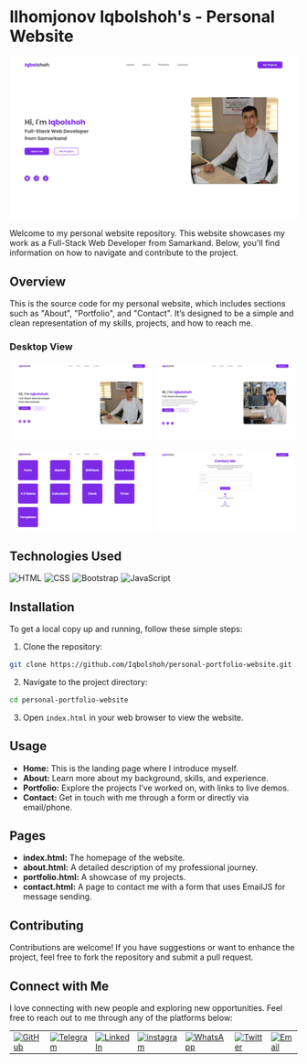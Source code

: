 # Ilhomjonov Iqbolshoh's - Personal Website

![Banner](./src/images/banner.png)

Welcome to my personal website repository. This website showcases my work as a Full-Stack Web Developer from Samarkand.
Below, you'll find information on how to navigate and contribute to the project.

## Overview

This is the source code for my personal website, which includes sections such as "About", "Portfolio", and "Contact".
It’s designed to be a simple and clean representation of my skills, projects, and how to reach me.

### Desktop View

<p align="center">
  <img src="./src/images/desktop(index).png" alt="Page index" width="49%" style="display: inline-block;">
  <img src="./src/images/desktop(about).png" alt="Page about" width="49%" style="display: inline-block;">
</p>
<p align="center">
  <img src="./src/images/desktop(portfolio).png" alt="Page portfolio" width="49%" style="display: inline-block;">
  <img src="./src/images/desktop(contact).png" alt="Page contact" width="49%" style="display: inline-block;">
</p>

## Technologies Used

<div style="display: flex; flex-wrap: wrap; gap: 5px;">
  <img src="https://img.shields.io/badge/HTML-%23F06529.svg?style=for-the-badge&logo=html5&logoColor=white" alt="HTML">
  <img src="https://img.shields.io/badge/CSS-%231572B6.svg?style=for-the-badge&logo=css3&logoColor=white" alt="CSS">
  <img src="https://img.shields.io/badge/Bootstrap-%23563D7C.svg?style=for-the-badge&logo=bootstrap&logoColor=white"
    alt="Bootstrap">
  <img
    src="https://img.shields.io/badge/JavaScript-%23323330.svg?style=for-the-badge&logo=javascript&logoColor=%23F7DF1E"
    alt="JavaScript">
</div>

## Installation

To get a local copy up and running, follow these simple steps:

1. Clone the repository:

```bash
git clone https://github.com/Iqbolshoh/personal-portfolio-website.git
```

2. Navigate to the project directory:

```bash
cd personal-portfolio-website
```

3. Open `index.html` in your web browser to view the website.

## Usage

- **Home:** This is the landing page where I introduce myself.
- **About:** Learn more about my background, skills, and experience.
- **Portfolio:** Explore the projects I’ve worked on, with links to live demos.
- **Contact:** Get in touch with me through a form or directly via email/phone.

## Pages

- **index.html:** The homepage of the website.
- **about.html:** A detailed description of my professional journey.
- **portfolio.html:** A showcase of my projects.
- **contact.html:** A page to contact me with a form that uses EmailJS for message sending.

## Contributing

Contributions are welcome! If you have suggestions or want to enhance the project, feel free to fork the repository and
submit a pull request.


## Connect with Me

I love connecting with new people and exploring new opportunities. Feel free to reach out to me through any of the
platforms below:

<table>
  <tr>
    <td>
      <a href="https://github.com/iqbolshoh">
        <img
          src="https://raw.githubusercontent.com/rahuldkjain/github-profile-readme-generator/master/src/images/icons/Social/github.svg"
          height="48" width="48" alt="GitHub" />
      </a>
    </td>
    <td>
      <a href="https://t.me/iqbolshoh_777">
        <img
          src="https://github.com/gayanvoice/github-active-users-monitor/blob/master/public/images/icons/telegram.svg"
          height="48" width="48" alt="Telegram" />
      </a>
    </td>
    <td>
      <a href="https://www.linkedin.com/in/iiqbolshoh/">
        <img
          src="https://github.com/gayanvoice/github-active-users-monitor/blob/master/public/images/icons/linkedin.svg"
          height="48" width="48" alt="LinkedIn" />
      </a>
    </td>
    <td>
      <a href="https://instagram.com/iqbolshoh_777" target="blank"><img align="center"
          src="https://raw.githubusercontent.com/rahuldkjain/github-profile-readme-generator/master/src/images/icons/Social/instagram.svg"
          alt="instagram" height="48" width="48" /></a>
    </td>
    <td>
      <a href="https://wa.me/qr/22PVFQSMQQX4F1">
        <img
          src="https://github.com/gayanvoice/github-active-users-monitor/blob/master/public/images/icons/whatsapp.svg"
          height="48" width="48" alt="WhatsApp" />
      </a>
    </td>
    <td>
      <a href="https://x.com/iqbolshoh_777">
        <img src="https://img.shields.io/badge/X-000000?style=for-the-badge&logo=x&logoColor=white" height="48"
          width="48" alt="Twitter" />
      </a>
    </td>
    <td>
      <a href="mailto:iilhomjonov777@gmail.com">
        <img src="https://github.com/gayanvoice/github-active-users-monitor/blob/master/public/images/icons/gmail.svg"
          height="48" width="48" alt="Email" />
      </a>
    </td>
  </tr>
</table>
